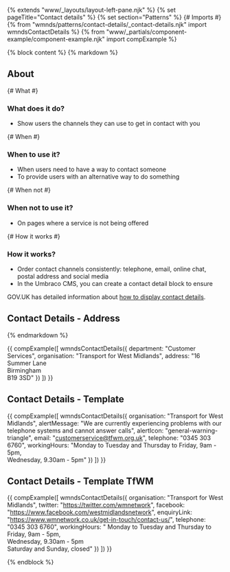 {% extends "www/_layouts/layout-left-pane.njk" %}
{% set pageTitle="Contact details" %}
{% set section="Patterns" %}
{# Imports #}
{% from "wmnds/patterns/contact-details/_contact-details.njk" import wmndsContactDetails %}
{% from "www/_partials/component-example/component-example.njk" import compExample %}

{% block content %}
{% markdown %}

## About

{# What #}

### What does it do?

- Show users the channels they can use to get in contact with you

{# When #}

### When to use it?

- When users need to have a way to contact someone
- To provide users with an alternative way to do something

{# When not #}

### When not to use it?

- On pages where a service is not being offered

{# How it works #}

### How it works?

- Order contact channels consistently: telephone, email, online chat, postal address and social media
- In the Umbraco CMS, you can create a contact detail block to ensure

GOV.UK has detailed information about [how to display contact details](https://design-system.service.gov.uk/patterns/contact-a-department-or-service-team/).

## Contact Details - Address

{% endmarkdown %}

{{
    compExample([
        wmndsContactDetails({
            department: "Customer Services",
            organisation: "Transport for West Midlands",
            address: "16 Summer Lane<br>Birmingham<br>B19 3SD"
        })
    ])
}}

<h2>Contact Details - Template</h2>

{{
    compExample([
        wmndsContactDetails({
            organisation: "Transport for West Midlands",
            alertMessage: "We are currently experiencing problems with our <br>telephone systems and cannot answer calls",
            alertIcon: "general-warning-triangle",
            email: "customerservice@tfwm.org.uk",
            telephone: "0345 303 6760",
            workingHours: "Monday to Tuesday and Thursday to Friday, 9am - 5pm, <br>Wednesday, 9.30am - 5pm"
        })
    ])
}}

<h2>Contact Details - Template TfWM</h2>

{{
    compExample([
        wmndsContactDetails({
            organisation: "Transport for West Midlands",
            twitter: "https://twitter.com/wmnetwork",
            facebook: "https://www.facebook.com/westmidlandsnetwork",
            enquiryLink: "https://www.wmnetwork.co.uk/get-in-touch/contact-us/",
            telephone: "0345 303 6760",
            workingHours: " Monday to Tuesday and Thursday to Friday, 9am - 5pm, <br>Wednesday, 9.30am - 5pm<br>Saturday and Sunday, closed"
        })
    ])
}}

{% endblock %}
